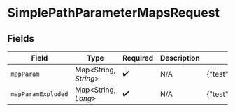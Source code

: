 # SimplePathParameterMapsRequest


## Fields

| Field                             | Type                              | Required                          | Description                       | Example                           |
| --------------------------------- | --------------------------------- | --------------------------------- | --------------------------------- | --------------------------------- |
| `mapParam`                        | Map<String, *String*>             | :heavy_check_mark:                | N/A                               | {"test":"value","test2":"value2"} |
| `mapParamExploded`                | Map<String, *Long*>               | :heavy_check_mark:                | N/A                               | {"test":1,"test2":2}              |